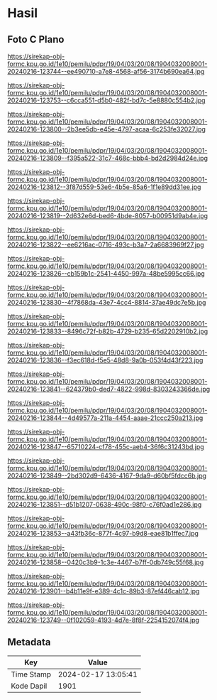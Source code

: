 # Hasil

## Foto C Plano

https://sirekap-obj-formc.kpu.go.id/1e10/pemilu/pdpr/19/04/03/20/08/1904032008001-20240216-123744--ee490710-a7e8-4568-af56-3174b690ea64.jpg

https://sirekap-obj-formc.kpu.go.id/1e10/pemilu/pdpr/19/04/03/20/08/1904032008001-20240216-123753--c6cca551-d5b0-482f-bd7c-5e8880c554b2.jpg

https://sirekap-obj-formc.kpu.go.id/1e10/pemilu/pdpr/19/04/03/20/08/1904032008001-20240216-123800--2b3ee5db-e45e-4797-acaa-6c253fe32027.jpg

https://sirekap-obj-formc.kpu.go.id/1e10/pemilu/pdpr/19/04/03/20/08/1904032008001-20240216-123809--f395a522-31c7-468c-bbb4-bd2d2984d24e.jpg

https://sirekap-obj-formc.kpu.go.id/1e10/pemilu/pdpr/19/04/03/20/08/1904032008001-20240216-123812--3f87d559-53e6-4b5e-85a6-1f1e89dd31ee.jpg

https://sirekap-obj-formc.kpu.go.id/1e10/pemilu/pdpr/19/04/03/20/08/1904032008001-20240216-123819--2d632e6d-bed6-4bde-8057-b00951d9ab4e.jpg

https://sirekap-obj-formc.kpu.go.id/1e10/pemilu/pdpr/19/04/03/20/08/1904032008001-20240216-123822--ee6216ac-0716-493c-b3a7-2a6683969f27.jpg

https://sirekap-obj-formc.kpu.go.id/1e10/pemilu/pdpr/19/04/03/20/08/1904032008001-20240216-123826--cb159b1c-2541-4450-997a-48be5995cc66.jpg

https://sirekap-obj-formc.kpu.go.id/1e10/pemilu/pdpr/19/04/03/20/08/1904032008001-20240216-123830--4f7868da-43e7-4cc4-8814-37ae49dc7e5b.jpg

https://sirekap-obj-formc.kpu.go.id/1e10/pemilu/pdpr/19/04/03/20/08/1904032008001-20240216-123833--8496c72f-b82b-4729-b235-65d2202910b2.jpg

https://sirekap-obj-formc.kpu.go.id/1e10/pemilu/pdpr/19/04/03/20/08/1904032008001-20240216-123836--f3ec618d-f5e5-48d8-9a0b-053f4d43f223.jpg

https://sirekap-obj-formc.kpu.go.id/1e10/pemilu/pdpr/19/04/03/20/08/1904032008001-20240216-123841--624379b0-ded7-4822-998d-8303243366de.jpg

https://sirekap-obj-formc.kpu.go.id/1e10/pemilu/pdpr/19/04/03/20/08/1904032008001-20240216-123844--4d49577a-211a-4454-aaae-21ccc250a213.jpg

https://sirekap-obj-formc.kpu.go.id/1e10/pemilu/pdpr/19/04/03/20/08/1904032008001-20240216-123847--65710224-cf78-455c-aeb4-36f6c31243bd.jpg

https://sirekap-obj-formc.kpu.go.id/1e10/pemilu/pdpr/19/04/03/20/08/1904032008001-20240216-123849--2bd302d9-6436-4167-9da9-d60bf5fdcc6b.jpg

https://sirekap-obj-formc.kpu.go.id/1e10/pemilu/pdpr/19/04/03/20/08/1904032008001-20240216-123851--d51b1207-0638-490c-98f0-c76f0ad1e286.jpg

https://sirekap-obj-formc.kpu.go.id/1e10/pemilu/pdpr/19/04/03/20/08/1904032008001-20240216-123853--a43fb36c-877f-4c97-b9d8-eae81b1ffec7.jpg

https://sirekap-obj-formc.kpu.go.id/1e10/pemilu/pdpr/19/04/03/20/08/1904032008001-20240216-123858--0420c3b9-1c3e-4467-b7ff-0db749c55f68.jpg

https://sirekap-obj-formc.kpu.go.id/1e10/pemilu/pdpr/19/04/03/20/08/1904032008001-20240216-123901--b4b11e9f-e389-4c1c-89b3-87ef446cab12.jpg

https://sirekap-obj-formc.kpu.go.id/1e10/pemilu/pdpr/19/04/03/20/08/1904032008001-20240216-123749--0f102059-4193-4d7e-8f8f-2254152074f4.jpg


## Metadata

| Key        | Value               |
| ---------- | ------------------- |
| Time Stamp | 2024-02-17 13:05:41 |
| Kode Dapil | 1901                |



